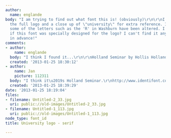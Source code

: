 ```yaml
---
author:
  name: englande
body: "I am trying to find out what font this is! (obviously)\r\n\r\nI've attached
  the full logo and a close up of \"university\" for extra reference. I know that
  some of the letters such as the 'R' in Washburn have been altered. I am wondering
  if this font was specially designed for the logo? I can't find it anywhere.\r\n\r\nThanks
  in advance!"
comments:
- author:
    name: englande
  body: "I think I found it...\r\n\r\nHolland Seminar by Hollis Holland\r\n\r\nhttp://www.fonts.com/font/monotype-imaging/holland-seminar/regular"
  created: '2013-01-25 18:30:12'
- author:
    name: Jan
    picture: 112311
  body: "I think it\u2019s Holland Seminar.\r\nhttp://www.identifont.com/show?3Z8"
  created: '2013-01-25 18:39:29'
date: '2013-01-25 18:19:04'
files:
- filename: Untitled-2_33.jpg
  uri: public://old-images/Untitled-2_33.jpg
- filename: Untitled-1_113.jpg
  uri: public://old-images/Untitled-1_113.jpg
node_type: font_id
title: University logo - serif

---
```


